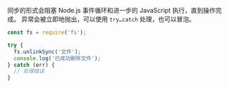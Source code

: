 
同步的形式会阻塞 Node.js 事件循环和进一步的 JavaScript 执行，直到操作完成。 
异常会被立即地抛出，可以使用 `try…catch` 处理，也可以冒泡。

```js
const fs = require('fs');

try {
  fs.unlinkSync('文件');
  console.log('已成功删除文件');
} catch (err) {
  // 处理错误
}
```
